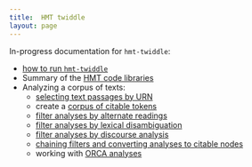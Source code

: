 ```yaml
---
title:  HMT twiddle
layout: page
---
```


In-progress documentation for `hmt-twiddle`:

-  [how to run `hmt-twiddle`](howtorun)
-  Summary of the [HMT code libraries](libs)
-  Analyzing a corpus of texts:
    -  [selecting text passages by URN](passageforurn)
    -  create a [corpus of citable tokens](citabletokens)
    -  [filter analyses by alternate readings](alternatereadings)
    -  [filter analyses by lexical disambiguation](lexdisambiguation)
    -  [filter analyses by discourse analysis](discourseanalysis)
    -  [chaining filters and converting analyses to citable nodes](chainingfilters)
    -  working with [ORCA analyses](orca)
